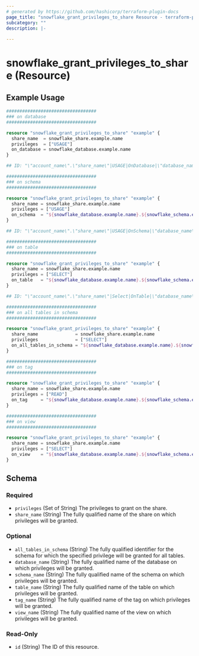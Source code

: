 ```yaml
---
# generated by https://github.com/hashicorp/terraform-plugin-docs
page_title: "snowflake_grant_privileges_to_share Resource - terraform-provider-snowflake"
subcategory: ""
description: |-
  
---
```


# snowflake_grant_privileges_to_share (Resource)



## Example Usage

```terraform
##################################
### on database
##################################

resource "snowflake_grant_privileges_to_share" "example" {
  share_name  = snowflake_share.example.name
  privileges  = ["USAGE"]
  on_database = snowflake_database.example.name
}

## ID: "\"account_name\".\"share_name\"|USAGE|OnDatabase|\"database_name\""

##################################
### on schema
##################################

resource "snowflake_grant_privileges_to_share" "example" {
  share_name = snowflake_share.example.name
  privileges = ["USAGE"]
  on_schema  = "${snowflake_database.example.name}.${snowflake_schema.example.name}"
}

## ID: "\"account_name\".\"share_name\"|USAGE|OnSchema|\"database_name\".\"schema_name\""

##################################
### on table
##################################

resource "snowflake_grant_privileges_to_share" "example" {
  share_name = snowflake_share.example.name
  privileges = ["SELECT"]
  on_table   = "${snowflake_database.example.name}.${snowflake_schema.example.name}.${snowflake_table.example.name}"
}

## ID: "\"account_name\".\"share_name\"|Select|OnTable|\"database_name\".\"schema_name\".\"table_name\""

##################################
### on all tables in schema
##################################

resource "snowflake_grant_privileges_to_share" "example" {
  share_name              = snowflake_share.example.name
  privileges              = ["SELECT"]
  on_all_tables_in_schema = "${snowflake_database.example.name}.${snowflake_schema.example.name}"
}

##################################
### on tag
##################################

resource "snowflake_grant_privileges_to_share" "example" {
  share_name = snowflake_share.example.name
  privileges = ["READ"]
  on_tag     = "${snowflake_database.example.name}.${snowflake_schema.example.name}.${snowflake_tag.example.name}"
}

##################################
### on view
##################################

resource "snowflake_grant_privileges_to_share" "example" {
  share_name = snowflake_share.example.name
  privileges = ["SELECT"]
  on_view    = "${snowflake_database.example.name}.${snowflake_schema.example.name}.${snowflake_view.example.name}"
}
```

<!-- schema generated by tfplugindocs -->
## Schema

### Required

- `privileges` (Set of String) The privileges to grant on the share.
- `share_name` (String) The fully qualified name of the share on which privileges will be granted.

### Optional

- `all_tables_in_schema` (String) The fully qualified identifier for the schema for which the specified privilege will be granted for all tables.
- `database_name` (String) The fully qualified name of the database on which privileges will be granted.
- `schema_name` (String) The fully qualified name of the schema on which privileges will be granted.
- `table_name` (String) The fully qualified name of the table on which privileges will be granted.
- `tag_name` (String) The fully qualified name of the tag on which privileges will be granted.
- `view_name` (String) The fully qualified name of the view on which privileges will be granted.

### Read-Only

- `id` (String) The ID of this resource.
